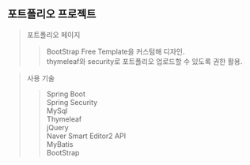 ## 포트폴리오 프로젝트 ##

> 포트폴리오 페이지
>
>> BootStrap Free Template을 커스텀해 디자인.  
>> thymeleaf와 security로 포트폴리오 업로드할 수 있도록 권한 활용.

>사용 기술
>> Spring Boot  
>> Spring Security  
>> MySql  
>> Thymeleaf  
>> jQuery  
>> Naver Smart Editor2 API  
>> MyBatis  
>> BootStrap

